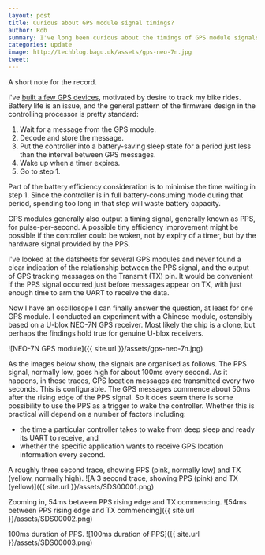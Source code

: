 ```yaml
---
layout: post
title: Curious about GPS module signal timings?
author: Rob
summary: I've long been curious about the timings of GPS module signals, and whether the pulse-per-second (PPS) signal could be used to wake up a sleeping GPS. Now I have the answer.
categories: update
image: http://techblog.bagu.uk/assets/gps-neo-7n.jpg
tweet: 
---
```

A short note for the record.

I've [built a few GPS devices](http://www.jordan-maynard.org/2018/03/a-gps-tracker-for-ultra-endurance-cyclists/), motivated by desire to track my bike rides. Battery life is an issue, and the general pattern of the firmware design in the controlling processor is pretty standard:

1. Wait for a message from the GPS module.
2. Decode and store the message.
3. Put the controller into a battery-saving sleep state for a period just less than the interval between GPS messages.
4. Wake up when a timer expires.
5. Go to step 1.

Part of the battery efficiency consideration is to minimise the time waiting in step 1. Since the controller is in full battery-consuming mode during that period, spending too long in that step will waste battery capacity.

GPS modules generally also output a timing signal, generally known as PPS, for pulse-per-second. A possible tiny efficiency improvement might be possible if the controller could be woken, not by expiry of a timer, but by the hardware signal provided by the PPS. 

I've looked at the datsheets for several GPS modules and never found a clear indication of the relationship between the PPS signal, and the output of GPS tracking messages on the Transmit (TX) pin. It would be convenient if the PPS signal occurred just before messages appear on TX, with just enough time to arm the UART to receive the data.

Now I have an oscillosope I can finally answer the question, at least for one GPS module. I conducted an experiment with a Chinese module, ostensibly based on a U-blox NEO-7N GPS receiver. Most likely the chip is a clone, but perhaps the findings hold true for genuine U-blox receivers.

![NEO-7N GPS module]({{ site.url }}/assets/gps-neo-7n.jpg)

As the images below show, the signals are organised as follows. The PPS signal, normally low, goes high for about 100ms every second. As it happens, in these traces, GPS location messages are transmitted every two seconds. This is configurable. The GPS messages commence about 50ms after the rising edge of the PPS signal. So it does seem there is some possibility to use the PPS as a trigger to wake the controller. Whether this is practical will depend on a number of factors including: 
* the time a particular controller takes to wake from deep sleep and ready its UART to receive, and
* whether the specific application wants to receive GPS location information every second.

A roughly three second trace, showing PPS (pink, normally low) and TX (yellow, normally high).
![A 3 second trace, showing PPS (pink) and TX (yellow)]({{ site.url }}/assets/SDS00001.png)

Zooming in, 54ms between PPS rising edge and TX commencing.
![54ms between PPS rising edge and TX commencing]({{ site.url }}/assets/SDS00002.png)

100ms duration of PPS.
![100ms duration of PPS]({{ site.url }}/assets/SDS00003.png)